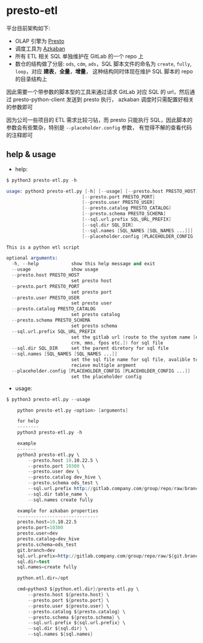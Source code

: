 # presto-etl

平台目前架构如下:

- OLAP 引擎为 [Presto](https://prestodb.io/)
- 调度工具为 [Azkaban](https://azkaban.github.io/)
- 所有 ETL 相关 SQL 单独维护在 GitLab 的一个 repo 上
- 数仓的结构做了分层: `ods`, `cdm`, `ads`，SQL 脚本文件的命名为 `create`, `fully`, `loop`，对应 __建表__，__全量__，__增量__，
    这种结构同时体现在维护 SQL 脚本的 repo 的目录结构上

因此需要一个带参数的脚本型的工具来通过请求 GitLab 对应 SQL 的 url，然后通过 presto-python-client 发送到 presto 执行，
azkaban 调度时只需配置好相关的参数即可

因为公司一些项目的 ETL 需求比较刁钻，而 presto 只能执行 SQL，因此脚本的参数会有些繁杂，特别是 `--placeholder.config` 参数，
有觉得不解的查看代码的注释即可

## help & usage

- help:

```s
$ python3 presto-etl.py -h

usage: python3 presto-etl.py [-h] [--usage] [--presto.host PRESTO_HOST]
                            [--presto.port PRESTO_PORT]
                            [--presto.user PRESTO_USER]
                            [--presto.catalog PRESTO_CATALOG]
                            [--presto.schema PRESTO_SCHEMA]
                            [--sql.url.prefix SQL_URL_PREFIX]
                            [--sql.dir SQL_DIR]
                            [--sql.names [SQL_NAMES [SQL_NAMES ...]]]
                            [--placeholder.config [PLACEHOLDER_CONFIG [PLACEHOLDER_CONFIG ...]]]

This is a python etl script

optional arguments:
  -h, --help            show this help message and exit
  --usage               show usage
  --presto.host PRESTO_HOST
                        set presto host
  --presto.port PRESTO_PORT
                        set presto port
  --presto.user PRESTO_USER
                        set presto user
  --presto.catalog PRESTO_CATALOG
                        set presto catalog
  --presto.schema PRESTO_SCHEMA
                        set presto schema
  --sql.url.prefix SQL_URL_PREFIX
                        set the gitlab url (route to the system name [e.g.
                        crm, mms, fpos etc.]) for sql file
  --sql.dir SQL_DIR     set the parent diretory for sql file
  --sql.names [SQL_NAMES [SQL_NAMES ...]]
                        set the sql file name for sql file, avalible to
                        recieve multiple argment
  --placeholder.config [PLACEHOLDER_CONFIG [PLACEHOLDER_CONFIG ...]]
                        set the placeholder config
```

- usage:

```s
$ python3 presto-etl.py --usage

    python presto-etl.py <option> [arguments]

    for help
    --------
    python3 presto-etl.py -h

    example
    -------
    python3 presto-etl.py \
        --presto.host 10.10.22.5 \
        --presto.port 10300 \
        --presto.user dev \
        --presto.catalog dev_hive \
        --presto.schema ods_test \
        --sql.url.prefix http://gitlab.company.com/group/repo/raw/branch/sql/etl/dwh/ods/test \
        --sql.dir table_name \
        --sql.names create fully

    example for azkaban properties
    ------------------------------
    presto.host=10.10.22.5
    presto.port=10300
    presto.user=dev
    presto.catalog=dev_hive
    presto.schema=ods_test
    git.branch=dev
    sql.url.prefix=http://gitlab.company.com/group/repo/raw/${git.branch}/sql/etl/dwh/ods/test
    sql.dir=test
    sql.names=create fully

    python.etl.dir=/opt

    cmd=python3 ${python.etl.dir}/presto-etl.py \
        --presto.host ${presto.host} \
        --presto.port ${presto.port} \
        --presto.user ${presto.user} \
        --presto.catalog ${presto.catalog} \
        --presto.schema ${presto.schema} \
        --sql.url.prefix ${sql.url.prefix} \
        --sql.dir ${sql.dir} \
        --sql.names ${sql.names}
```